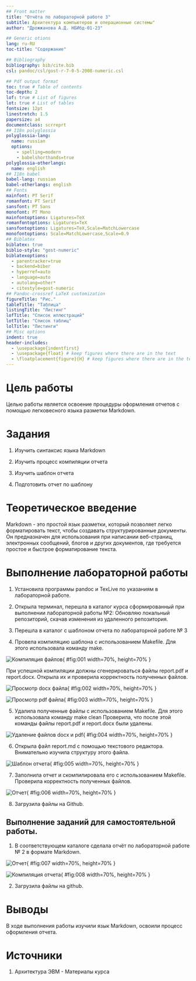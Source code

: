```yaml
---
## Front matter
title: "Отчёта по лабораторной работе 3"
subtitle: Архитектура компьютеров и операционные системы"
author: "Дрожжанова А.Д. НБИбд-01-23"

## Generic otions
lang: ru-RU
toc-title: "Содержание"

## Bibliography
bibliography: bib/cite.bib
csl: pandoc/csl/gost-r-7-0-5-2008-numeric.csl

## Pdf output format
toc: true # Table of contents
toc-depth: 2
lof: true # List of figures
lot: true # List of tables
fontsize: 12pt
linestretch: 1.5
papersize: a4
documentclass: scrreprt
## I18n polyglossia
polyglossia-lang:
  name: russian
  options:
	- spelling=modern
	- babelshorthands=true
polyglossia-otherlangs:
  name: english
## I18n babel
babel-lang: russian
babel-otherlangs: english
## Fonts
mainfont: PT Serif
romanfont: PT Serif
sansfont: PT Sans
monofont: PT Mono
mainfontoptions: Ligatures=TeX
romanfontoptions: Ligatures=TeX
sansfontoptions: Ligatures=TeX,Scale=MatchLowercase
monofontoptions: Scale=MatchLowercase,Scale=0.9
## Biblatex
biblatex: true
biblio-style: "gost-numeric"
biblatexoptions:
  - parentracker=true
  - backend=biber
  - hyperref=auto
  - language=auto
  - autolang=other*
  - citestyle=gost-numeric
## Pandoc-crossref LaTeX customization
figureTitle: "Рис."
tableTitle: "Таблица"
listingTitle: "Листинг"
lofTitle: "Список иллюстраций"
lotTitle: "Список таблиц"
lolTitle: "Листинги"
## Misc options
indent: true
header-includes:
  - \usepackage{indentfirst}
  - \usepackage{float} # keep figures where there are in the text
  - \floatplacement{figure}{H} # keep figures where there are in the text
---
```


# Цель работы

Целью работы является освоение процедуры оформления отчетов с помощью легковесного языка разметки Markdown.

# Задания

1. Изучить синтаксис языка Markdown

2. Изучить процесс компиляции отчета

3. Изучить шаблон отчета

4. Подготовить отчет по шаблону

# Теоретическое введение

Markdown - это простой язык разметки, который позволяет легко форматировать текст, чтобы создавать структурированные документы. Он предназначен для использования при написании веб-страниц, электронных сообщений, блогов и других документов, где требуется простое и быстрое форматирование текста.

# Выполнение лабораторной работы

1. Установила программы pandoc и TexLive по указаниям в лабораторной работе.

2. Открыла терминал, перешла в каталог курса сформированный при выполнении лабораторной работы №2:
Обновляю локальный репозиторий, скачав изменения из удаленного репозитория.

3. Перешла в каталог с шаблоном отчета по лабораторной работе № 3

4. Провела компиляцию шаблона с использованием Makefile. Для этого использовала команду make.

![Компиляция файлов](image/01.png){ #fig:001 width=70%, height=70% }

При успешной компиляции должны сгенерироваться файлы report.pdf и
report.docx. Открыла их и проверила корректность полученных файлов.

![Просмотр docx файла](image/02.png){ #fig:002 width=70%, height=70% }

![Просмотр pdf файла](image/03.png){ #fig:003 width=70%, height=70% }

5. Удалила полученные файлы с использованием Makefile. Для этого использовала команду make clean
Проверила, что после этой команды файлы report.pdf и report.docx были удалены.

![Удаление файлов docx и pdf](image/04.png){ #fig:004 width=70%, height=70% }

6. Открыла файл report.md c помощью текстового редактора.
Внимательно изучила структуру этого файла.

![Шаблон отчета](image/05.png){ #fig:005 width=70%, height=70% }

7. Заполнила отчет и скомпилировала его с использованием Makefile. 
Проверила корректность полученных файлов.

![Отчет](image/06.png){ #fig:006 width=70%, height=70% }

8. Загрузила файлы на Github.

## Выполнение заданий для самостоятельной работы.

1. В соответствующем каталоге сделала отчёт по лабораторной работе № 2 в формате
Markdown. 

![Отчет](image/07.png){ #fig:007 width=70%, height=70% }

![Компиляция отчета](image/08.png){ #fig:008 width=70%, height=70% }

2. Загрузила файлы на github.

# Выводы

В ходе выполнения работы изучили язык Markdown, освоили процесс оформления отчета.

# Источники

1. Архитектура ЭВМ - Материалы курса
